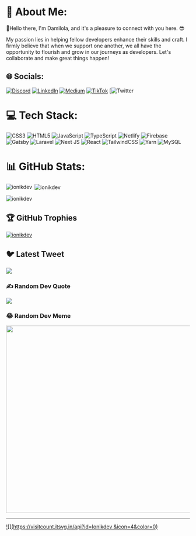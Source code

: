 # 💫 About Me:
🔭Hello there, I'm Damilola, and it's a pleasure to connect with you here. 😎

My passion lies in helping fellow developers enhance their skills and craft. I firmly believe that when we support one another, we all have the opportunity to flourish and grow in our journeys as developers. Let's collaborate and make great things happen!<br>


## 🌐 Socials:
[![Discord](https://img.shields.io/badge/Discord-%237289DA.svg?logo=discord&logoColor=white)](https://discord.gg/damilola#8355) 
 [![LinkedIn](https://img.shields.io/badge/LinkedIn-%230077B5.svg?logo=linkedin&logoColor=white)](https://linkedin.com/in/@ionikdev ) [![Medium](https://img.shields.io/badge/Medium-12100E?logo=medium&logoColor=white)](https://medium.com/@@ionikdev) [![TikTok](https://img.shields.io/badge/TikTok-%23000000.svg?logo=TikTok&logoColor=white)](https://twitch.tv/@ionikdev ) [![Twitter](https://img.shields.io/badge/Twitter-%231DA1F2.svg?logo=Twitter&logoColor=white)

# 💻 Tech Stack:
![CSS3](https://img.shields.io/badge/css3-%231572B6.svg?style=for-the-badge&logo=css3&logoColor=white) ![HTML5](https://img.shields.io/badge/html5-%23E34F26.svg?style=for-the-badge&logo=html5&logoColor=white) ![JavaScript](https://img.shields.io/badge/javascript-%23323330.svg?style=for-the-badge&logo=javascript&logoColor=%23F7DF1E) ![TypeScript](https://img.shields.io/badge/typescript-%23007ACC.svg?style=for-the-badge&logo=typescript&logoColor=white) ![Netlify](https://img.shields.io/badge/netlify-%23000000.svg?style=for-the-badge&logo=netlify&logoColor=#00C7B7) ![Firebase](https://img.shields.io/badge/firebase-%23039BE5.svg?style=for-the-badge&logo=firebase) ![Gatsby](https://img.shields.io/badge/Gatsby-%23663399.svg?style=for-the-badge&logo=gatsby&logoColor=white) ![Laravel](https://img.shields.io/badge/laravel-%23FF2D20.svg?style=for-the-badge&logo=laravel&logoColor=white) ![Next JS](https://img.shields.io/badge/Next-black?style=for-the-badge&logo=next.js&logoColor=white) ![React](https://img.shields.io/badge/react-%2320232a.svg?style=for-the-badge&logo=react&logoColor=%2361DAFB) ![TailwindCSS](https://img.shields.io/badge/tailwindcss-%2338B2AC.svg?style=for-the-badge&logo=tailwind-css&logoColor=white) ![Yarn](https://img.shields.io/badge/yarn-%232C8EBB.svg?style=for-the-badge&logo=yarn&logoColor=white) ![MySQL](https://img.shields.io/badge/mysql-%2300f.svg?style=for-the-badge&logo=mysql&logoColor=white)
# 📊 GitHub Stats:
<p><img align="left" src="https://github-readme-stats.vercel.app/api/top-langs?username=ionikdev&show_icons=true&locale=en&layout=compact" alt="ionikdev" /></p>

<p>&nbsp;<img align="center" src="https://github-readme-stats.vercel.app/api?username=ionikdev&show_icons=true&locale=en" alt="ionikdev" /></p>

<p><img align="center" src="https://github-readme-streak-stats.herokuapp.com/?user=ionikdev&" alt="ionikdev" /></p>


## 🏆 GitHub Trophies
<p align="left"> <a href="https://github.com/ryo-ma/github-profile-trophy"><img src="https://github-profile-trophy.vercel.app/?username=ionikdev" alt="ionikdev" /></a> </p>


## 🐦 Latest Tweet
[![](https://gtce.itsvg.in/api?username=@ionikdev )](https://github.com/VishwaGauravIn/github-twitter-card-embed)

### ✍️ Random Dev Quote
![](https://quotes-github-readme.vercel.app/api?type=vetical&theme=radical)

### 😂 Random Dev Meme
<img src="https://rm.up.railway.app/" width="512px"/>

---
[![](https://visitcount.itsvg.in/api?id=Ionikdev &icon=4&color=0)](https://visitcount.itsvg.in)

<!-- Proudly created with GPRM ( https://gprm.itsvg.in ) -->
